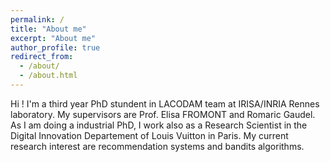 ```yaml
---
permalink: /
title: "About me"
excerpt: "About me"
author_profile: true
redirect_from: 
  - /about/
  - /about.html
---
```

Hi !
I'm a third year PhD stundent in LACODAM team at IRISA/INRIA Rennes laboratory. My supervisors are Prof. Elisa FROMONT and Romaric Gaudel. As I am doing a industrial PhD, I work also as a Research Scientist in the Digital Innovation Departement of Louis Vuitton in Paris. My current research interest are recommendation systems and bandits algorithms.
